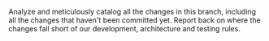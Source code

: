 Analyze and meticulously catalog all the changes in this branch, including all the changes that haven't been committed yet. Report back on where the changes fall short of our development, architecture and testing rules.
